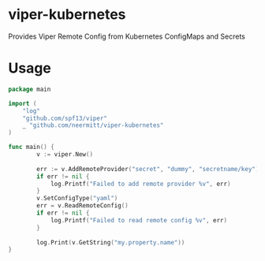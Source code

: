 # viper-kubernetes
Provides Viper Remote Config from Kubernetes ConfigMaps and Secrets

# Usage

```go
package main

import (
	"log"
	"github.com/spf13/viper"
	_ "github.com/neermitt/viper-kubernetes"
)

func main() {
		v := viper.New()
    
    	err := v.AddRemoteProvider("secret", "dummy", "secretname/key")
    	if err != nil {
    		log.Printf("Failed to add remote provider %v", err)
    	}
    	v.SetConfigType("yaml")
    	err = v.ReadRemoteConfig()
    	if err != nil {
    		log.Printf("Failed to read remote config %v", err)
    	}
    	
    	log.Print(v.GetString("my.property.name"))
}
```